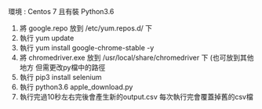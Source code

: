 環境 : Centos 7 且有裝 Python3.6

1. 將 google.repo 放到 /etc/yum.repos.d/ 下
2. 執行 yum update
3. 執行 yum install google-chrome-stable -y
4. 將 chromedriver.exe 放到 /usr/local/share/chromedriver 下 (也可放到其他地方 但需更改py檔中的路徑
5. 執行 pip3 install selenium
6. 執行 python3.6 apple_download.py
7. 執行完過10秒左右完後會產生新的output.csv 每次執行完會覆蓋掉舊的csv檔

